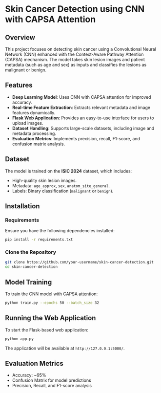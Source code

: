 # Skin Cancer Detection using CNN with CAPSA Attention

## Overview
This project focuses on detecting skin cancer using a Convolutional Neural Network (CNN) enhanced with the Context-Aware Pathway Attention (CAPSA) mechanism. The model takes skin lesion images and patient metadata (such as age and sex) as inputs and classifies the lesions as malignant or benign.

## Features
- **Deep Learning Model**: Uses CNN with CAPSA attention for improved accuracy.
- **Real-time Feature Extraction**: Extracts relevant metadata and image features dynamically.
- **Flask Web Application**: Provides an easy-to-use interface for users to upload images.
- **Dataset Handling**: Supports large-scale datasets, including image and metadata processing.
- **Evaluation Metrics**: Implements precision, recall, F1-score, and confusion matrix analysis.

## Dataset
The model is trained on the **ISIC 2024** dataset, which includes:
- High-quality skin lesion images.
- Metadata: `age_approx`, `sex`, `anatom_site_general`.
- Labels: Binary classification (`malignant` or `benign`).

## Installation
### Requirements
Ensure you have the following dependencies installed:

```bash
pip install -r requirements.txt
```

### Clone the Repository
```bash
git clone https://github.com/your-username/skin-cancer-detection.git
cd skin-cancer-detection
```

## Model Training
To train the CNN model with CAPSA attention:
```bash
python train.py --epochs 50 --batch_size 32
```

## Running the Web Application
To start the Flask-based web application:
```bash
python app.py
```
The application will be available at `http://127.0.0.1:5000/`.


## Evaluation Metrics
- Accuracy: ~95%
- Confusion Matrix for model predictions
- Precision, Recall, and F1-score analysis




